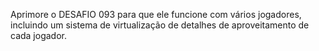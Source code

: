 Aprimore o DESAFIO 093 para que ele funcione com vários jogadores, incluindo um sistema de virtualização de detalhes de aproveitamento de cada jogador.
